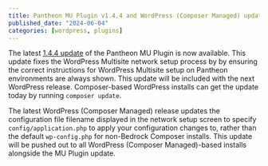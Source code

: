 ```yaml
---
title: Pantheon MU Plugin v1.4.4 and WordPress (Composer Managed) update
published_date: "2024-06-04"
categories: [wordpress, plugins]
---
```


The latest [1.4.4 update](https://github.com/pantheon-systems/pantheon-mu-plugin/releases) of the Pantheon MU Plugin is now available. This update fixes the WordPress Multisite network setup process by by ensuring the correct instructions for WordPress Multisite setup on Pantheon environments are always shown. This update will be included with the next WordPress release. Composer-based WordPress installs can get the update today by running `composer update`.

The latest WordPress (Composer Managed) release updates the configuration file filename displayed in the network setup screen to specify `config/application.php` to apply your configuration changes to, rather than the default `wp-config.php` for non-Bedrock Composer installs. This update will be pushed out to all WordPress (Composer Managed)-based installs alongside the MU Plugin update.
